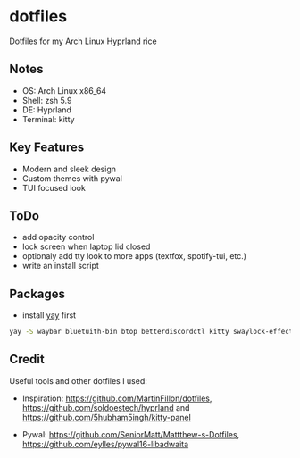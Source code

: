 # dotfiles

Dotfiles for my Arch Linux Hyprland rice

## Notes

- OS: Arch Linux x86_64
- Shell: zsh 5.9
- DE: Hyprland
- Terminal: kitty

## Key Features

- Modern and sleek design
- Custom themes with pywal
- TUI focused look

## ToDo

- add opacity control
- lock screen when laptop lid closed
- optionaly add tty look to more apps (textfox, spotify-tui, etc.)
- write an install script

## Packages

- install [yay](https://github.com/Jguer/yay?tab=readme-ov-file#installation) first

```bash
yay -S waybar bluetuith-bin btop betterdiscordctl kitty swaylock-effects spicetify hyprpaper wofi dunst catppuccin-gtk-theme-mocha cliphist firefox discord spotify obsidian vscodium-bin thunar pamixer playerctl brightnessctl hyprshot zsh pipewire pipewire-pulse pipewire-audio libreoffice-extension-texmaths libreoffice-fresh noto-fonts noto-fonts-cjk noto-fonts-emoji kvantummanager qt5-wayland qt6-wayland swayidle batsignal adw-gtk-theme gradience python-pywal16 waypaper superfile
```

## Credit

Useful tools and other dotfiles I used:

- Inspiration: https://github.com/MartinFillon/dotfiles, https://github.com/soldoestech/hyprland and https://github.com/5hubham5ingh/kitty-panel

- Pywal: https://github.com/SeniorMatt/Mattthew-s-Dotfiles, https://github.com/eylles/pywal16-libadwaita
